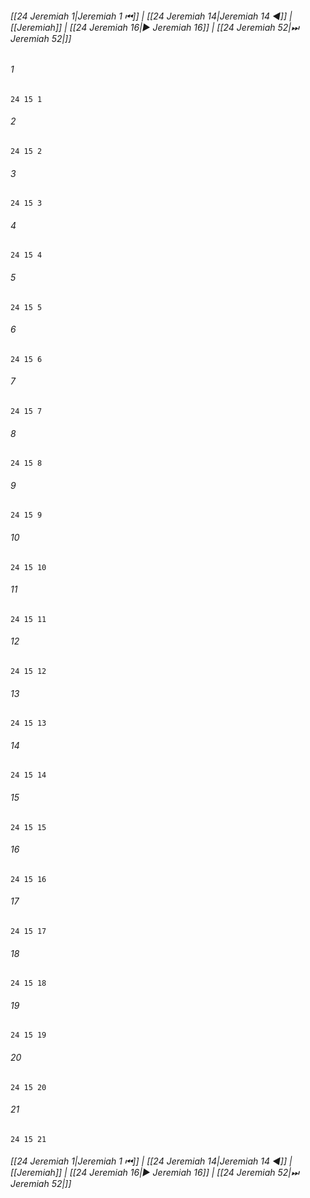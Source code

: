 
###### [[24 Jeremiah 1|Jeremiah 1 ⏮]] | [[24 Jeremiah 14|Jeremiah 14 ◀]] | [[Jeremiah]] | [[24 Jeremiah 16|▶ Jeremiah 16]] | [[24 Jeremiah 52|⏭ Jeremiah 52|]]

###### 1
``` verse
24 15 1 
```
###### 2
``` verse
24 15 2 
```
###### 3
``` verse
24 15 3 
```
###### 4
``` verse
24 15 4 
```
###### 5
``` verse
24 15 5 
```
###### 6
``` verse
24 15 6 
```
###### 7
``` verse
24 15 7 
```
###### 8
``` verse
24 15 8 
```
###### 9
``` verse
24 15 9 
```
###### 10
``` verse
24 15 10 
```
###### 11
``` verse
24 15 11 
```
###### 12
``` verse
24 15 12 
```
###### 13
``` verse
24 15 13 
```
###### 14
``` verse
24 15 14 
```
###### 15
``` verse
24 15 15 
```
###### 16
``` verse
24 15 16 
```
###### 17
``` verse
24 15 17 
```
###### 18
``` verse
24 15 18 
```
###### 19
``` verse
24 15 19 
```
###### 20
``` verse
24 15 20 
```
###### 21
``` verse
24 15 21 
```

###### [[24 Jeremiah 1|Jeremiah 1 ⏮]] | [[24 Jeremiah 14|Jeremiah 14 ◀]] | [[Jeremiah]] | [[24 Jeremiah 16|▶ Jeremiah 16]] | [[24 Jeremiah 52|⏭ Jeremiah 52|]]

